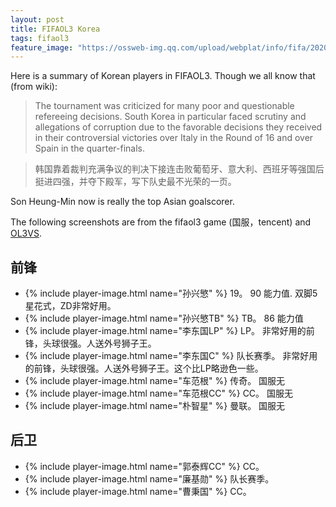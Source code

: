 ```yaml
---
layout: post
title: FIFAOL3 Korea
tags: fifaol3
feature_image: "https://ossweb-img.qq.com/upload/webplat/info/fifa/20200325/60363374209438.jpg"
---
```


Here is a summary of Korean players in FIFAOL3. Though we all know that (from wiki):
> The tournament was criticized for many poor and questionable refereeing decisions. South Korea in particular faced scrutiny and allegations of corruption due to the favorable decisions they received in their controversial victories over Italy in the Round of 16 and over Spain in the quarter-finals.

> 韩国靠着裁判充满争议的判决下接连击败葡萄牙、意大利、西班牙等强国后挺进四强，并夺下殿军，写下队史最不光荣的一页。

Son Heung-Min now is really the top Asian goalscorer.

The following screenshots are from the fifaol3 game (国服，tencent) and [OL3VS](https://www.ol3vs.com/).
## 前锋
- {% include player-image.html name="孙兴慜" %} 19。 90 能力值. 双脚5星花式，ZD非常好用。
- {% include player-image.html name="孙兴慜TB" %} TB。 86 能力值
- {% include player-image.html name="李东国LP" %} LP。 非常好用的前锋，头球很强。人送外号狮子王。
- {% include player-image.html name="李东国C" %} 队长赛季。 非常好用的前锋，头球很强。人送外号狮子王。这个比LP略逊色一些。
- {% include player-image.html name="车范根" %} 传奇。 国服无
- {% include player-image.html name="车范根CC" %} CC。 国服无
- {% include player-image.html name="朴智星" %} 曼联。 国服无

## 后卫
- {% include player-image.html name="郭泰辉CC" %} CC。
- {% include player-image.html name="廉基勋" %} 队长赛季。
- {% include player-image.html name="曹秉国" %} CC。

